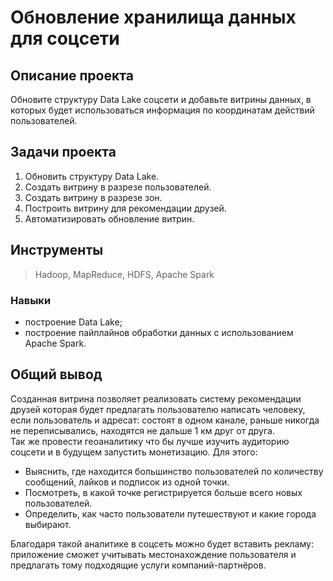 # Обновление хранилища данных для соцсети

## Описание проекта
Обновите структуру Data Lake соцсети и добавьте витрины данных, в которых будет использоваться информация по координатам действий пользователей. 

## Задачи проекта
1. Обновить структуру Data Lake.
2. Создать витрину в разрезе пользователей.
3. Создать витрину в разрезе зон.
4. Построить витрину для рекомендации друзей.
5. Автоматизировать обновление витрин.
   
## Инструменты
> Hadoop, MapReduce, HDFS, Apache Spark
### Навыки
- построение Data Lake;
- построение пайплайнов обработки данных с использованием Apache Spark.

## Общий вывод
Созданная витрина позволяет реализовать систему рекомендации друзей которая будет предлагать пользователю написать человеку, если пользователь и адресат:
состоят в одном канале,
раньше никогда не переписывались,
находятся не дальше 1 км друг от друга.  
Так же провести геоаналитику что бы лучше изучить аудиторию соцсети и в будущем запустить монетизацию. Для этого:  
- Выяснить, где находится большинство пользователей по количеству сообщений, лайков и подписок из одной точки.
- Посмотреть, в какой точке регистрируется больше всего новых пользователей.
- Определить, как часто пользователи путешествуют и какие города выбирают.
  
Благодаря такой аналитике в соцсеть можно будет вставить рекламу: приложение сможет учитывать местонахождение пользователя и предлагать тому подходящие услуги компаний-партнёров. 
